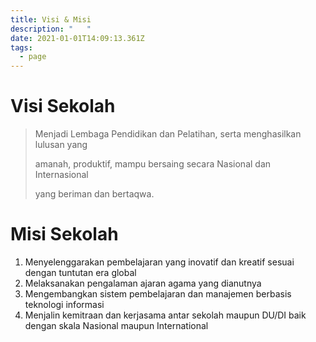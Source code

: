 ```yaml
---
title: Visi & Misi
description: "   "
date: 2021-01-01T14:09:13.361Z
tags:
  - page
---
```

# **Visi Sekolah**

> Menjadi Lembaga Pendidikan dan Pelatihan, serta menghasilkan lulusan yang
>
> amanah, produktif, mampu bersaing secara Nasional dan Internasional
>
> yang beriman dan bertaqwa.



# **Misi Sekolah**

1. Menyelenggarakan pembelajaran yang inovatif dan kreatif sesuai dengan tuntutan era global
2. Melaksanakan pengalaman ajaran agama yang dianutnya
3. Mengembangkan sistem pembelajaran dan manajemen berbasis teknologi informasi
4. Menjalin kemitraan dan kerjasama antar sekolah maupun DU/DI baik dengan skala Nasional maupun    International